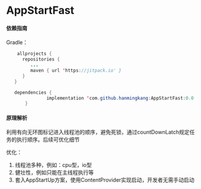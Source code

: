 # AppStartFast

#### 依赖指南
Gradle：
```java
    allprojects {
      repositories {
         ...
         maven { url 'https://jitpack.io' }
      }
   }

   dependencies {
               implementation 'com.github.hanmingkang:AppStartFast:0.0.2'
       }
```

#### 原理解析
利用有向无环图标记进入线程池的顺序，避免死锁，通过countDownLatch规定任务的执行顺序。后续可优化细节

优化：
1. 线程池多种，例如：cpu型，io型
2. 健壮性，例如只能在主线程执行等
3. 套入AppStartUp方案，使用ContentProvider实现启动，开发者无需手动启动

